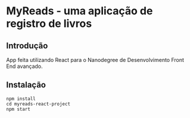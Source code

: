 # MyReads - uma aplicação de registro de livros

## Introdução
App feita utilizando React para o Nanodegree de Desenvolvimento Front End avançado.

## Instalação

```
npm install
cd myreads-react-project
npm start
```
